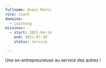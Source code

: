 ```yaml
---
fullname: Anais Monti
role: Coach
domaine:
  - Coaching
missions:
  - start: 2021-04-14
    end: 2021-07-30
    status: service

---
```


Une ex-entrepreuneuse au service des autres ! 
